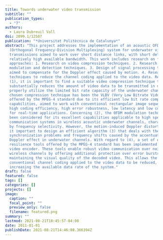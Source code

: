 ```yaml
---
title: Towards underwater video transmission
subtitle: ""
publication_types:
  - "7"
authors:
  - Laura Dubreuil Vall
doi: 2099.1/12587
publication: "*Universitat Politècnica de Catalunya*"
abstract: "This project addresses the implementation of an acoustic OFDM
  (Orthogonal Frequency-Division Multiplexing) system for underwater video
  transmissions aimed to work over short distance links, with short delays and
  relatively high available bandwidth. This work includes research on four main
  approaches: 1. Research on video compression techniques. 2. Research on
  modulation and detection techniques. 3. Design of signal processing techniques
  aimed to compensate for the Doppler effect caused by motion. 4. Research on
  techniques to reduce the channel coding applied to the video data. Regarding
  (1), it is important to find a suitable video compression technique that
  substantially reduces the amount of video data to be transmitted in order to
  properly utilize the limited bit rate capacity of the underwater channel. The
  chosen compression technique has been the VLBV (Very Low Bitrate Video) coder
  offered by the MPEG-4 standard due to its efficient low bit rate compression
  capabilities, aimed to work with conventional rectangular image sequences with
  high coding efficiency, high error robustness, low latency and low complexity
  for real-time applications. Concerning (2), the OFDM modulation technique has
  been considered for its excellent capabilities applicable to high speed
  communication systems in wireless acoustic underwater channels, characterized
  by frequency selectivity. However, the motion-induced Doppler distortion makes
  it important to design an efficient algorithm (3) that deals with the
  synchronization problems and frequency shifts caused by the accentuated
  Doppler effect in underwater channels. With regard to (4), a set of error
  resilience tools offered by the MPEG-4 standard has been implemented at the
  video encoder. These tools enable robust video communication over noisy
  wireless channels by offering additional protection over error bursts and
  maintaining the visual quality of the decoded video. This allows the
  conventional channel coding applied to the video data to be reduced, thus
  increasing the available data rate of the system."
draft: false
featured: false
tags: []
categories: []
projects: []
image:
  caption: ""
  focal_point: ""
  preview_only: false
  filename: featured.png
summary: ""
lastmod: 2021-08-21T10:45:57-04:00
date: 2011-01-01
publishDate: 2021-08-21T14:46:08.366394Z
---
```

